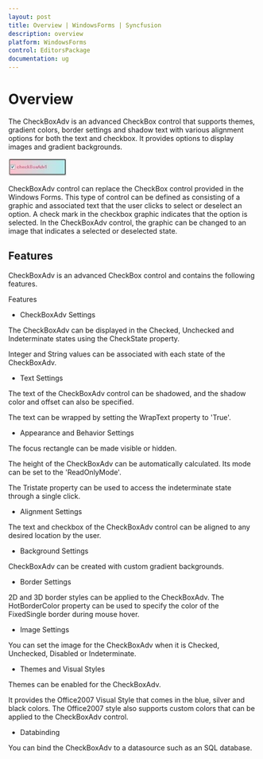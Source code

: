 ```yaml
---
layout: post
title: Overview | WindowsForms | Syncfusion
description: overview
platform: WindowsForms
control: EditorsPackage
documentation: ug
---
```


# Overview

The CheckBoxAdv is an advanced CheckBox control that supports themes, gradient colors, border settings and shadow text with various alignment options for both the text and checkbox. It provides options to display images and gradient backgrounds.

![](Overview_images/Overview_img606.jpeg)


CheckBoxAdv control can replace the CheckBox control provided in the Windows Forms. This type of control can be defined as consisting of a graphic and associated text that the user clicks to select or deselect an option. A check mark in the checkbox graphic indicates that the option is selected. In the CheckBoxAdv control, the graphic can be changed to an image that indicates a selected or deselected state.



## Features	

CheckBoxAdv is an advanced CheckBox control and contains the following features.

Features

* CheckBoxAdv Settings

The CheckBoxAdv can be displayed in the Checked, Unchecked and Indeterminate states using the CheckState property.

Integer and String values can be associated with each state of the CheckBoxAdv.

* Text Settings

The text of the CheckBoxAdv control can be shadowed, and the shadow color and offset can also be specified.

The text can be wrapped by setting the WrapText property to 'True'.

* Appearance and Behavior Settings

The focus rectangle can be made visible or hidden.

The height of the CheckBoxAdv can be automatically calculated. Its mode can be set to the 'ReadOnlyMode'.

The Tristate property can be used to access the indeterminate state through a single click.

* Alignment Settings

The text and checkbox of the CheckBoxAdv control can be aligned to any desired location by the user.

* Background Settings

CheckBoxAdv can be created with custom gradient backgrounds.

* Border Settings

2D and 3D border styles can be applied to the CheckBoxAdv. The HotBorderColor property can be used to specify the color of the FixedSingle border during mouse hover.

* Image Settings

You can set the image for the CheckBoxAdv when it is Checked, Unchecked, Disabled or Indeterminate.

* Themes and Visual Styles

Themes can be enabled for the CheckBoxAdv. 

It provides the Office2007 Visual Style that comes in the blue, silver and black colors. The Office2007 style also supports custom colors that can be applied to the CheckBoxAdv control.

* Databinding

You can bind the CheckBoxAdv to a datasource such as an SQL database.

